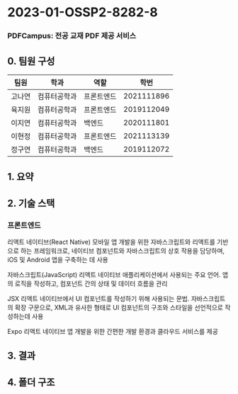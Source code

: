# 2023-01-OSSP2-8282-8

### PDFCampus: 전공 교재 PDF 제공 서비스

## 0. 팀원 구성
|팀원|학과|역할|학번|
|------|---|---|---|
|고나연|컴퓨터공학과|프론트엔드|2021111896|
|육지원|컴퓨터공학과|프론트엔드|2019112049|
|이지연|컴퓨터공학과|백엔드|2020111801|
|이현정|컴퓨터공학과|프론트엔드|2021113139|
|정구연|컴퓨터공학과|백엔드|2019112072|

## 1. 요약

## 2. 기술 스택
### 프론트엔드
리액트 네이티브(React Native) 
모바일 앱 개발을 위한 자바스크립트와 리액트를 기반으로 하는 프레임워크로, 네이티브 컴포넌트와 자바스크립트의 상호 작용을 담당하며, iOS 및 Android 앱을 구축하는 데 사용

자바스크립트(JavaScript)
리액트 네이티브 애플리케이션에서 사용되는 주요 언어. 앱의 로직을 작성하고, 컴포넌트 간의 상태 및 데이터 흐름을 관리

JSX
리액트 네이티브에서 UI 컴포넌트를 작성하기 위해 사용되는 문법.  자바스크립트의 확장 구문으로, XML과 유사한 형태로 UI 컴포넌트의 구조와 스타일을 선언적으로 작성하는데 사용

Expo
리액트 네이티브 앱 개발을 위한 간편한 개발 환경과 클라우드 서비스를 제공
## 3. 결과
## 4. 폴더 구조
